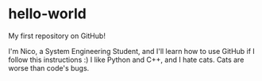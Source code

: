 # hello-world
My first repository on GitHub!

I'm Nico, a System Engineering Student, and I'll learn how to use GitHub if I follow this instructions :)
I like Python and C++, and I hate cats. Cats are worse than code's bugs.
